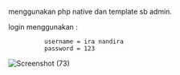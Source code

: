 menggunakan php native dan template sb admin.

login menggunakan :

              username = ira nandira
              password = 123

![Screenshot (73)](https://user-images.githubusercontent.com/82190659/161274566-d8bc99ca-2b7d-4e00-8eef-566b1ea76442.png)
